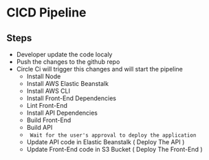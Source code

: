 # CICD Pipeline 

## Steps

- Developer update the code localy 
- Push the changes to the github repo
- Circle Ci will trigger this changes and will start the pipeline
  - Install Node
  - Install AWS Elastic Beanstalk
  - Install AWS CLI
  - Install Front-End Dependencies
  - Lint Front-End
  - Install API Dependencies
  - Build Front-End
  - Build API
  - <code> Wait for the user's approval to deploy the application </code>
  - Update API code in Elastic Beanstalk ( Deploy The API )
  - Update Front-End code in S3 Bucket ( Deploy The Front-End )
